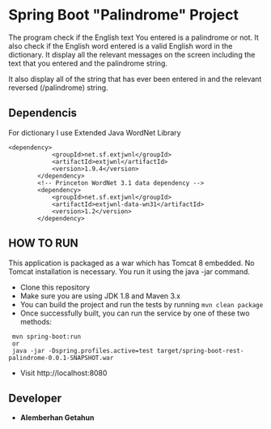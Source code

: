 # Spring Boot "Palindrome" Project

The program check if the English text You entered is a palindrome or not. It also check if the English word entered is a valid English word in the dictionary. It display all the relevant messages on the screen including the text that you entered and the palindrome string.
  
It also display all of the string that has ever been entered in and the relevant reversed (/palindrome) string.

## Dependencis

For dictionary I use Extended Java WordNet Library
```
<dependency>
			<groupId>net.sf.extjwnl</groupId>
			<artifactId>extjwnl</artifactId>
			<version>1.9.4</version>
		</dependency>
		<!-- Princeton WordNet 3.1 data dependency -->
		<dependency>
			<groupId>net.sf.extjwnl</groupId>
			<artifactId>extjwnl-data-wn31</artifactId>
			<version>1.2</version>
		</dependency>
```
## HOW TO RUN

This application is packaged as a war which has Tomcat 8 embedded. No Tomcat installation is necessary. You run it using the java -jar command.

* Clone this repository
* Make sure you are using JDK 1.8 and Maven 3.x
* You can build the project and run the tests by running ```mvn clean package```
* Once successfully built, you can run the service by one of these two methods:

```
 mvn spring-boot:run
 or
 java -jar -Dspring.profiles.active=test target/spring-boot-rest-palindrome-0.0.1-SNAPSHOT.war
```
* Visit http://localhost:8080

## Developer
* **Alemberhan Getahun**